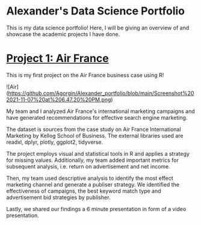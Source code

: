 # Alexander's Data Science Portfolio
This is my data science portfolio! Here, I will be giving an overview of and showcase the academic projects I have done.

# [Project 1: Air France](https://github.com/Agorgin/Air-france-business-case)

This is my first project on the Air France business case using R!


![Air] (https://github.com/Agorgin/Alexander_portfolio/blob/main/Screenshot%202021-11-07%20at%206.47.20%20PM.png)


My team and I analyzed Air France's international marketing campaigns and have generated recommendations for effective search engine marketing.

The dataset is sources from the case study on Air France International Marketing by Kellog School of Business. The external libraries used are readxl, dplyr, plotly, ggplot2, tidyverse.

The project employs visual and statistical tools in R and applies a strategy for missing values. Additionally, my team added important metrics for subsequent analysis, i.e. return on advertisement and net income.

Then, my team used descriptive analysis to identify the most effect marketing channel and generate a publiser strategy. We identified the effectiveness of campaigns, the best keyword match type and advertisement bid strategies by publisher.

Lastly, we shared our findings a 6 minute presentation in form of a video presentation.


